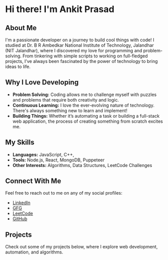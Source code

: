 # Hi there! I'm Ankit Prasad

## About Me
I'm a passionate developer on a journey to build cool things with code! I studied at Dr. B R Ambedkar National Institute of Technology, Jalandhar (NIT Jalandhar), where I discovered my love for programming and problem-solving. From tinkering with simple scripts to working on full-fledged projects, I’ve always been fascinated by the power of technology to bring ideas to life.

## Why I Love Developing
- **Problem Solving:** Coding allows me to challenge myself with puzzles and problems that require both creativity and logic.
- **Continuous Learning:** I love the ever-evolving nature of technology. There's always something new to learn and implement!
- **Building Things:** Whether it’s automating a task or building a full-stack web application, the process of creating something from scratch excites me.

## My Skills
- **Languages:** JavaScript, C++,
- **Tools:** Node.js, React, MongoDB, Puppeteer
- **Other Interests:** Algorithms, Data Structures, LeetCode Challenges

## Connect With Me
Feel free to reach out to me on any of my social profiles:

- [LinkedIn](https://www.linkedin.com/in/ankit-prasad-953264245/)
- [GFG](https://www.geeksforgeeks.org/user/ankitviclofu/)
- [LeetCode](https://leetcode.com/u/CruelCodes/)
- [GitHub](https://github.com/cruelcodes)

## Projects
Check out some of my projects below, where I explore web development, automation, and algorithms.


